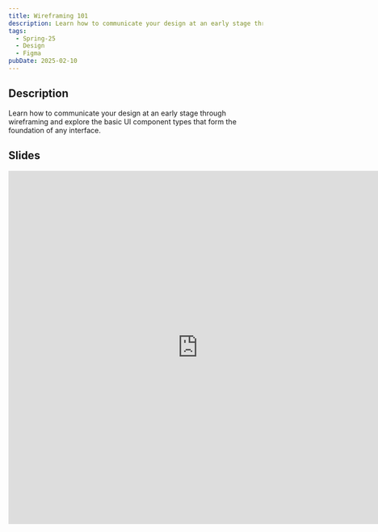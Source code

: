 ```yaml
---
title: Wireframing 101
description: Learn how to communicate your design at an early stage through wireframing and explore the basic UI component types that form the foundation of any interface.
tags:
  - Spring-25
  - Design
  - Figma
pubDate: 2025-02-10
---
```


## Description

Learn how to communicate your design at an early stage through wireframing and explore the basic UI component types that form the foundation of any interface.

## Slides

<iframe src="https://docs.google.com/presentation/d/e/2PACX-1vTYTxzY-Z2PaMQzG3u1PCbpghQ68iQRyYIp7EcmSb9T1VLGYdr238Gt8v0-bjtSIaPyAp0eGo9Fez1Y/embed?start=false&loop=false&delayms=3000" frameborder="0" width="750" height="700" allowfullscreen="true" mozallowfullscreen="true" webkitallowfullscreen="true"></iframe>
